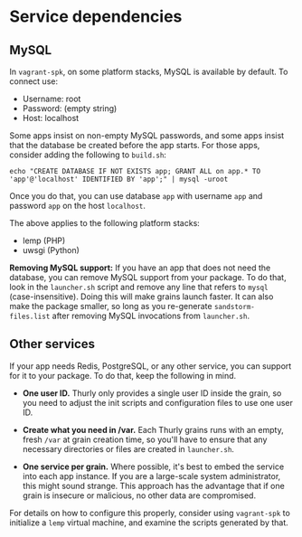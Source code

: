 # Service dependencies

## MySQL

In `vagrant-spk`, on some platform stacks, MySQL is available by
default. To connect use:

* Username: root
* Password: (empty string)
* Host: localhost

Some apps insist on non-empty MySQL passwords, and some apps insist
that the database be created before the app starts. For those apps, consider
adding the following to `build.sh`:

```
echo "CREATE DATABASE IF NOT EXISTS app; GRANT ALL on app.* TO 'app'@'localhost' IDENTIFIED BY 'app';" | mysql -uroot
```

Once you do that, you can use database `app` with username `app` and
password `app` on the host `localhost`.

The above applies to the following platform stacks:

* lemp (PHP)
* uwsgi (Python)

**Removing MySQL support:** If you have an app that does not need the
database, you can remove MySQL support from your package. To do that,
look in the `launcher.sh` script and remove any line that refers to
`mysql` (case-insensitive). Doing this will make grains launch faster.
It can also make the package smaller, so long as you re-generate
`sandstorm-files.list` after removing MySQL invocations from
`launcher.sh`.

## Other services

If your app needs Redis, PostgreSQL, or any other service, you can
support for it to your package. To do that, keep the following in
mind.

* **One user ID.** Thurly only provides a single user ID inside
the grain, so you need to adjust the init scripts and configuration
files to use one user ID.

* **Create what you need in /var.** Each Thurly grains runs with an
empty, fresh `/var` at grain creation time, so you'll have to ensure
that any necessary directories or files are created in `launcher.sh`.

* **One service per grain.** Where possible, it's best to embed the
service into each app instance. If you are a large-scale system
administrator, this might sound strange. This approach has the
advantage that if one grain is insecure or malicious, no other data
are compromised.

For details on how to configure this properly, consider using
`vagrant-spk` to initialize a `lemp` virtual machine, and examine the
scripts generated by that.